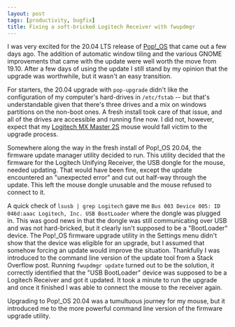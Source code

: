 ```yaml
---
layout: post
tags: [productivity, bugfix]
title: Fixing a soft-bricked Logitech Receiver with fwupdmgr
---
```


I was very excited for the 20.04 LTS release of [Pop!\_OS](https://pop.system76.com/) that came out a few
days ago. The addition of automatic window tiling and the various GNOME improvements
that came with the update were well worth the move from 19.10. After a few days
of using the update I still stand by my opinion that the upgrade was worthwhile,
but it wasn't an easy transition.

For starters, the 20.04 upgrade with `pop-upgrade` didn't like the configuration
of my computer's hard-drives in `/etc/fstab` -- but that's understandable given
that there's three drives and a mix on windows partitions on the non-boot ones.
A fresh install took care of that issue, and all of the drives are accessible
and running fine now. I did not, however, expect that my [Logitech MX Master 2S](https://www.logitech.com/en-ph/product/mx-master-2s-flow)
mouse would fall victim to the upgrade process.

Somewhere along the way in the fresh install of Pop!\_OS 20.04, the firmware update
manager utility decided to run. This utility decided that the firmware for the
Logitech Unifying Receiver, the USB dongle for the mouse, needed updating. That
would have been fine, except the update encountered an "unexpected error" and cut
out half-way through the update. This left the mouse dongle unusable and the
mouse refused to connect to it.

A quick check of `lsusb | grep Logitech` gave me `Bus 003 Device 005: ID 046d:aaac Logitech, Inc. USB BootLoader` where the dongle was plugged in. This was good news in that the dongle
was still communicating over USB and was not hard-bricked, but it clearly isn't
supposed to be a "BootLoader" device. The Pop!\_OS firmware upgrade utility in
the Settings menu didn't show that the device was eligible for an upgrade, but I
assumed that somehow forcing an update would improve the situation. Thankfully I
was introduced to the command line version of the update tool from a Stack Overflow
post. Running `fwupdmgr update` turned out to be the solution, it correctly
identified that the "USB BootLoader" device was supposed to be a Logitech Receiver
and got it updated. It took a minute to run the upgrade and once it finished I was
able to connect the mouse to the receiver again.

Upgrading to Pop!\_OS 20.04 was a tumultuous journey for my mouse, but it introduced
me to the more powerful command line version of the firmware upgrade utility.
